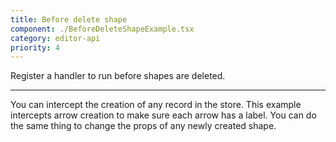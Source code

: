 ```yaml
---
title: Before delete shape
component: ./BeforeDeleteShapeExample.tsx
category: editor-api
priority: 4
---
```


Register a handler to run before shapes are deleted.

---

You can intercept the creation of any record in the store. This example intercepts arrow creation to
make sure each arrow has a label. You can do the same thing to change the props of any newly created
shape.
